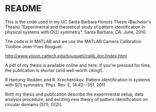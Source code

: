 # README

This is the code used in my UC Santa Barbara Honors Thesis (Bachelor's Thesis)
"Experimental and theoretical study of pattern identification in physical systems with O(2) symmetry". Santa Barbara, CA. June, 2010.

The code is in MATLAB and we use the MATLAB Camera Calibration Toolbox Jean-Yves Bouguet:

http://www.vision.caltech.edu/bouguetj/calib_doc/index.html

A pdf of my thesis is available online and here. If you're pressed for time,
the publication is shorter (and well-worth citing!).

R Hartong-Redden and R. Krechetnikov. Pattern identification in systems with S(1) symmetry. Phys. Rev. E, 14:42--351, 2011

Both my thesis and publication describe the experimental setup, data analysis procedure,
and exciting new theory of pattern identification on circular domains (S(1), O(2)).  

